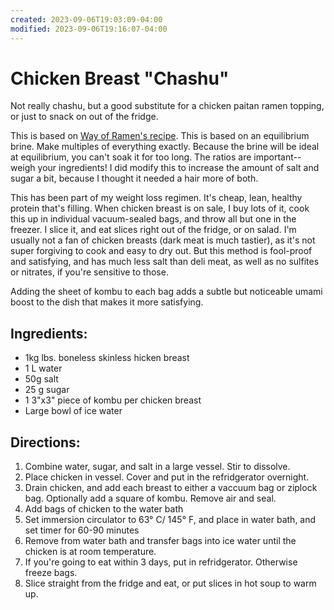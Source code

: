 ```yaml
---
created: 2023-09-06T19:03:09-04:00
modified: 2023-09-06T19:16:07-04:00
---
```


# Chicken Breast "Chashu"

Not really chashu, but a good substitute for a chicken paitan ramen topping, or just to snack on out of the fridge.

This is based on [Way of Ramen's recipe](https://youtu.be/NcKHzDzi4n4). This is based on an equilibrium brine. Make multiples of everything exactly. Because the brine will be ideal at equilibrium, you can't soak it for too long. The ratios are important--weigh your ingredients! I did modify this to increase the amount of salt and sugar a bit, because I thought it needed a hair more of both.

This has been part of my weight loss regimen. It's cheap, lean, healthy protein that's filling. When chicken breast is on sale, I buy lots of it, cook this up in individual vacuum-sealed bags, and throw all but one in the freezer. I slice it, and eat slices right out of the fridge, or on salad. I'm usually not a fan of chicken breasts (dark meat is much tastier), as it's not super forgiving to cook and easy to dry out. But this method is fool-proof and satisfying, and has much less salt than deli meat, as well as no sulfites or nitrates, if you're sensitive to those. 

Adding the sheet of kombu to each bag adds a subtle but noticeable umami boost to the dish that makes it more satisfying.

## Ingredients:

  * 1kg lbs. boneless skinless hicken breast
  * 1 L water
  * 50g salt
  * 25 g sugar
  * 1 3"x3" piece of kombu per chicken breast
  * Large bowl of ice water 

## Directions:

  1. Combine water, sugar, and salt in a large vessel. Stir to dissolve.
  2. Place chicken in vessel. Cover and put in the refridgerator overnight. 
  3. Drain chicken, and add each breast to either a vaccuum bag or ziplock bag. Optionally add a square of kombu. Remove air and seal.
  4. Add bags of chicken to the water bath
  5. Set immersion circulator to 63° C/ 145° F, and place in water bath, and set timer for 60-90 minutes
  7. Remove from water bath and transfer bags into ice water until the chicken is at room temperature.
  8. If you're going to eat within 3 days, put in refridgerator. Otherwise freeze bags.
  9. Slice straight from the fridge and eat, or put slices in hot soup to warm up. 
 
